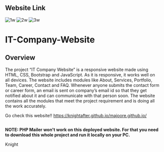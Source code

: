 
## Website Link
![1w](https://github.com/knightafter/majoore.github.io/assets/136196221/c8145f62-b3c4-4e2b-abf9-6e4e93bcf4ee)
![2w](https://github.com/knightafter/majoore.github.io/assets/136196221/b036b429-1f16-4383-918b-b6c332ca081f)
![3w](https://github.com/knightafter/majoore.github.io/assets/136196221/dd1e1677-7232-4c07-b0c8-7de3cdd57093)

# IT-Company-Website

## Overview

The project “IT Company Website” is a responsive website made using HTML, CSS, Bootstrap and JavaScript. As it is responsive, it works well on all devices. The website includes modules like About, Services, Portfolio, Team, Career, Contact and FAQ. Whenever anyone submits the contact form or career form, an email is sent on company’s email id so that they get notified about it and can communicate with that person soon. The website contains all the modules that meet the project requirement and is doing all the work accurately.



Go check this website!!
https://knightafter.github.io/majoore.github.io/

##

__NOTE: PHP Mailer won't work on this deployed website. For that you need to download this whole project and run it locally on your PC.__



Knight


